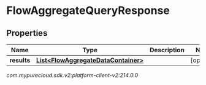 # FlowAggregateQueryResponse


## Properties

| Name | Type | Description | Notes |
| ------------ | ------------- | ------------- | ------------- |
| **results** | [**List&lt;FlowAggregateDataContainer&gt;**](FlowAggregateDataContainer) |  |  [optional] |




_com.mypurecloud.sdk.v2:platform-client-v2:214.0.0_
